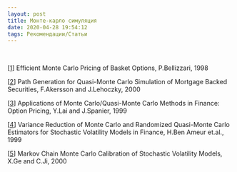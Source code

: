 ```yaml
---
layout: post
title: Монте-карло симуляция
date: 2020-04-28 19:54:12
tags: Рекомендации/Статьи
---
```


<br>

 
       
[<a href="http://www.smartquant.com/references/MonteCarlo/mc2.pdf">1</a>]        Efficient Monte Carlo Pricing of Basket Options, P.Bellizzari, 1998


[<a href="http://www.smartquant.com/references/MonteCarlo/mc5.pdf">2</a>]
                        Path Generation for Quasi-Monte Carlo Simulation of
                        Mortgage Backed Securities, F.Akersson and J.Lehoczky,
                        2000
   
[<a href="http://www.smartquant.com/references/MonteCarlo/mc6.pdf">3</a>]
                  Applications of Monte Carlo/Quasi-Monte Carlo Methods in
                  Finance: Option Pricing, Y.Lai and J.Spanier, 1999
   
[<a href="http://www.smartquant.com/references/MonteCarlo/mc7.pdf">4</a>]
      Variance Reduction of Monte Carlo and Randomized Quasi-Monte Carlo
      Estimators for Stochastic Volatility Models in Finance, H.Ben Ameur et.al.,
      1999

[<a href="http://www.smartquant.com/references/MonteCarlo/mc8.pdf">5</a>]
Markov Chain Monte Carlo Calibration of Stochastic Volatility Models, X.Ge and C.Ji, 2000   




    


